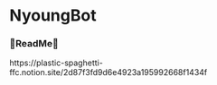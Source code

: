 # NyoungBot

<h3>📌ReadMe📌</h3>
https://plastic-spaghetti-ffc.notion.site/2d87f3fd9d6e4923a195992668f1434f

<!-- 

<h3>👾구현화면👾</h3>
![image](https://user-images.githubusercontent.com/65286862/135026844-d8f2be3f-abde-4605-89e8-6d68925ad8c0.png)

 -->
